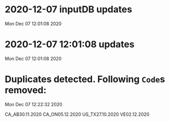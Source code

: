 
# 2020-12-07 inputDB updates 
 Mon Dec 07 12:01:08 2020 


# 2020-12-07 12:01:08 updates 
 Mon Dec 07 12:01:08 2020 


# Duplicates detected. Following `Code`s removed: 
 Mon Dec 07 12:22:32 2020 

CA_AB30.11.2020
CA_ON05.12.2020
US_TX27.10.2020
VE02.12.2020